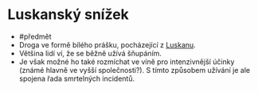 # Luskanský snížek
- #předmět
- Droga ve formě bílého prášku, pocházející z [Luskanu](Luskan.md).
- Většina lidí ví, že se běžně užívá šňupáním.
- Je však možné ho také rozmíchat ve víně pro intenzivnější účinky (známé hlavně ve vyšší společnosti?). S tímto způsobem užívání je ale spojena řada smrtelných incidentů.